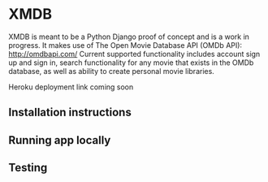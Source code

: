 # XMDB

XMDB is meant to be a Python Django proof of concept and is a work in progress.
It makes use of The Open Movie Database API (OMDb API): http://omdbapi.com/
Current supported functionality includes account sign up and sign in, search functionality for
any movie that exists in the OMDb database, as well as ability to create personal movie libraries.

Heroku deployment link coming soon

## Installation instructions

## Running app locally

## Testing 